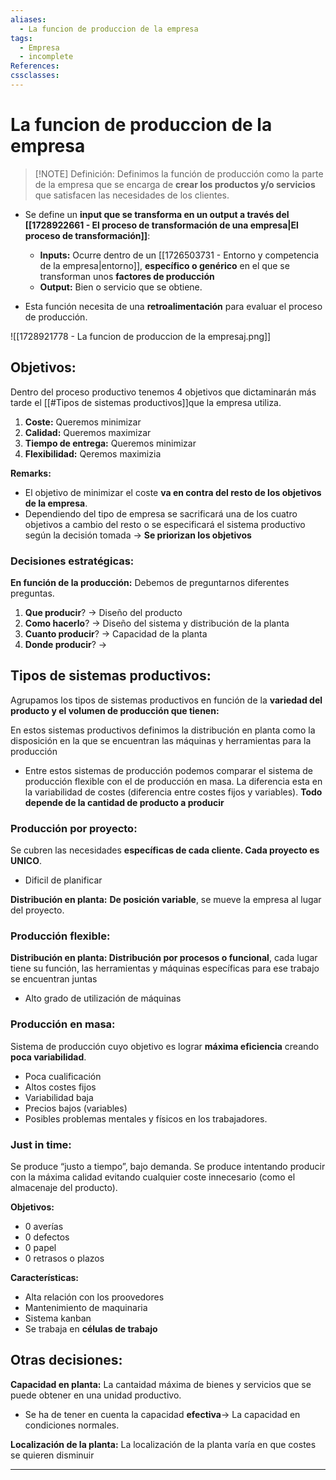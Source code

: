 ```yaml
---
aliases:
  - La funcion de produccion de la empresa
tags:
  - Empresa
  - incomplete
References: 
cssclasses:
---
```

# La funcion de produccion de la empresa

> [!NOTE] Definición: 
> Definimos la función de producción como la parte de la empresa que se encarga de **crear los productos y/o servicios** que satisfacen las necesidades de los clientes. 

+ Se define un **input que se transforma en un output a través del [[1728922661 - El proceso de transformación de una empresa|El proceso de transformación]]**: 
	+ **Inputs:** Ocurre dentro de un [[1726503731 - Entorno y competencia de la empresa|entorno]], **específico o genérico** en el que se transforman unos **factores de producción**
	+ **Output:** Bien o servicio que se obtiene.

+ Esta función necesita de una **retroalimentación** para evaluar el proceso de producción.

![[1728921778 - La funcion de produccion de la empresaj.png]]

## Objetivos: 
Dentro del proceso productivo tenemos 4 objetivos que dictaminarán más tarde el [[#Tipos de sistemas productivos]]que la empresa utiliza.

1. **Coste:** Queremos minimizar
2. **Calidad:** Queremos maximizar
3. **Tiempo de entrega:** Queremos minimizar
3. **Flexibilidad:** Qeremos maximizia

**Remarks:**
+ El objetivo de minimizar el coste **va en contra del resto de los objetivos de la empresa**. 
+ Dependiendo del tipo de empresa se sacrificará una de los cuatro objetivos a cambio del resto o se especificará el sistema productivo según la decisión tomada → **Se priorizan los objetivos**

### Decisiones estratégicas:
**En función de la producción:** Debemos de preguntarnos diferentes preguntas.
1. **Que producir**? → Diseño del producto
2. **Como hacerlo**? → Diseño del sistema y distribución de la planta
3. **Cuanto producir**? → Capacidad de la planta
4. **Donde producir**? → 
## Tipos de sistemas productivos: 
Agrupamos los tipos de sistemas productivos en función de la **variedad del producto y el volumen de producción que tienen:**

En estos sistemas productivos definimos la distribución en planta como la disposición en la que se encuentran las máquinas y herramientas para la producción

+ Entre estos sistemas de producción podemos comparar el sistema de producción flexible con el de producción en masa. La diferencia esta en la variabilidad de costes (diferencia entre costes fijos y variables). **Todo depende de la cantidad de producto a producir**
### Producción por proyecto:
Se cubren las necesidades **específicas de cada cliente. Cada proyecto es UNICO**.

+ Dificil de planificar

**Distribución en planta:** **De posición variable**, se mueve la empresa al lugar del proyecto. 


### Producción flexible:

**Distribución en planta: Distribución por procesos o funcional**, cada lugar tiene su función, las herramientas y máquinas específicas para ese trabajo se encuentran juntas

+ Alto grado de utilización de máquinas

### Producción en masa: 
Sistema de producción cuyo objetivo es lograr **máxima eficiencia** creando **poca variabilidad**.

+ Poca cualificación
+ Altos costes fijos
+ Variabilidad baja
+ Precios bajos (variables)
+ Posibles problemas mentales y físicos en los trabajadores.

### Just in time: 
Se produce “justo a tiempo”, bajo demanda. Se produce intentando producir con la máxima calidad evitando cualquier coste innecesario (como el almacenaje del producto). 

**Objetivos:**
+ 0 averías
+ 0 defectos
+ 0 papel
+ 0 retrasos o plazos

**Características:**
+ Alta relación con los proovedores
+ Mantenimiento de maquinaria 
+ Sistema kanban 
+ Se trabaja en **células de trabajo**

## Otras decisiones:

**Capacidad en planta:** La cantaidad máxima de bienes y servicios que se puede obtener en una unidad productivo.
+ Se ha de tener en cuenta la capacidad **efectiva**→ La capacidad en condiciones normales. 

**Localización de la planta:** La localización de la planta varía en que costes se quieren disminuir
***
